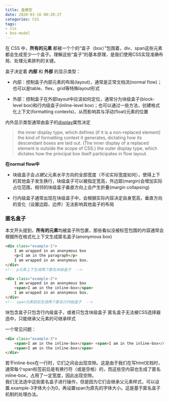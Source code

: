 ```yaml
---
title: 盒模型
date: 2020-03-16 00:20:27
categories: CSS
tags:
- css 
- box-model 
---
```


在 CSS 中，**所有的元素** 都被一个个的“盒子（box）”包围着，div、span这些元素都会生成至少一个盒子。理解这些“盒子”的基本原理，是我们使用CSS实现准确布局、处理元素排列的关键。


盒子决定着 **内部** 和 **外部** 的显示类型：

- 内部：控制盒子内部元素的布局(layout)，通常是正常文档流(normal flow)；也可以是table、flex、grid等特殊layout形式

- 外部：控制盒子在外部layout中应该如何定位，通常分为块级盒子(block-level box)和行内级盒子(inline-level box)；也可以通过一些方法，创建格式化上下文(formatting contexts)，从而影响其与浮动(float)元素的位置

内外显示类型通常由盒子的[display](https://drafts.csswg.org/css-display/#the-display-properties)属性决定


> the inner display type, which defines (if it is a non-replaced element) the kind of formatting context it generates, dictating how its descendant boxes are laid out. (The inner display of a replaced element is outside the scope of CSS.)
the outer display type, which dictates how the principal box itself participates in flow layout.

**在normal flow中**
- 块级盒子会*占据*父元素水平方向的全部宽度（不论实际宽度如何），使得上下的其他盒子发生换行，块级盒子可以被指定宽高，外边距(margin)会增加实际占位范围，相邻的块级盒子垂直方向上会产生折叠(margin collapsing)

- 行内级盒子通常出现在块级盒子中，会根据实际内容决定自身宽高，垂直方向的变化（设置边距、边界）无法影响其他盒子的布局

### 匿名盒子
本文开头提到，**所有的元素**均被盒子所包裹，那些看似没被标签包围的内容通常会根据所在格式化上下文生成匿名盒子(anonymous box)
``` html
<div class="example-1">
    I am wrapped in an anonymous box 
    <p>I am in the paragraph</p>
    I am wrapped in an anonymous box.
</div>
<!-- p元素上下生成两个匿名块级盒子  -->

<div class="example-2">
    I am wrapped in an anonymous box 
    <span>I am in the inline-box</span>
    I am wrapped in an anonymous box.
</div>
<!-- span元素前后生成两个匿名行内级盒子  -->
```
块包含盒子只包含行内级盒子，或者只包含块级盒子
匿名盒子无法被CSS选择器选中，只能继承父元素的可继承样式

一个常见问题：
``` html
<div class="example-3">
    <span>I am in the inline-box</span> <span>I am in the inline-box</span>
    <span>I am in the inline-box</span>
</div>
```
若干inline-box在一行时，它们之间会出现空隙。这是由于我们在写html文档时，通常每个span标签前后是有换行符（或是空格）的，而这些空内容也生成了匿名inline-box，占用了一定宽度，因此出现空隙。<br/>
我们无法选中这些匿名盒子进行操作，但是因为它们会继承父元素样式，可以设置.example-3字体大小为0，再设置span为原先的字体大小。这是基于匿名盒子机制的处理办法。
